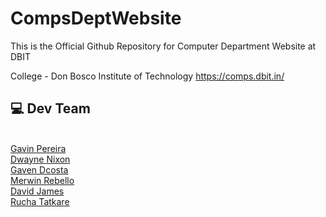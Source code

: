 # CompsDeptWebsite

This is the Official  Github Repository for Computer Department  Website at DBIT

College - Don Bosco Institute of Technology https://comps.dbit.in/

## 💻 Dev Team 
<br> [Gavin Pereira](https://github.com/XGavinp) <br> [Dwayne Nixon](https://github.com/DwayneNixon) <br> [Gaven Dcosta](https://github.com/GavenDcosta) <br>[Merwin Rebello](https://github.com/Merwin-Rebello) <br>[David James](https://github.com/David-0705) <br> [Rucha Tatkare](https://github.com/ruchatatkare)

